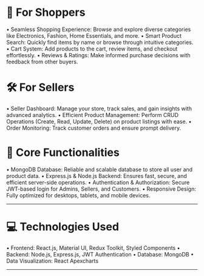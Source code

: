
# 🛒 For Shoppers
•	Seamless Shopping Experience: Browse and explore diverse categories like Electronics, Fashion, Home Essentials, and more.
•	Smart Product Search: Quickly find items by name or browse through intuitive categories.
•	Cart System: Add products to the cart, review items, and checkout effortlessly.
•	Reviews & Ratings: Make informed purchase decisions with feedback from other buyers.

# 🛠️ For Sellers
•	Seller Dashboard: Manage your store, track sales, and gain insights with advanced analytics.
•	Efficient Product Management: Perform CRUD Operations (Create, Read, Update, Delete) on product listings with ease.
•	Order Monitoring: Track customer orders and ensure prompt delivery.

# 🚀 Core Functionalities
•	MongoDB Database: Reliable and scalable database to store all user and product data.
•	Express.js & Node.js Backend: Ensures fast, secure, and efficient server-side operations.
•	Authentication & Authorization: Secure JWT-based login for Admins, Sellers, and Customers.
•	Responsive Design: Fully optimized for desktops, tablets, and mobile devices.
________________________________________

# 💻 Technologies Used
•	Frontend: React.js, Material UI, Redux Toolkit, Styled Components
•	Backend: Node.js, Express.js, JWT Authentication
•	Database: MongoDB
•	Data Visualization: React Apexcharts
________________________________________

